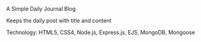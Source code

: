A Simple Daily Journal Blog

Keeps the daily post with title and content




Technology: HTML5, CSS4, Node.js, Express.js, EJS, MongoDB, Mongoose
